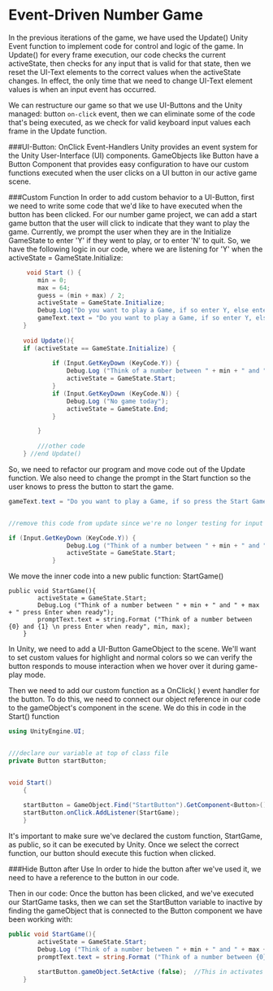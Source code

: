 # Event-Driven Number Game

In the previous iterations of the game, we have used the Update() Unity Event function to implement code for control and logic of the game.  In Update() for every frame execution, our code checks the current activeState, then checks for any input that is valid for that state, then we reset the UI-Text elements to the correct values when the activeState changes.  In effect, the only time that we need to change UI-Text element values is when an input event has occurred. 

We can restructure our game so that we use UI-Buttons and the Unity managed: button `on-click` event, then we can eliminate some of the code that's being executed, as we check for valid keyboard input values each frame in the Update function.  

###UI-Button: OnClick Event-Handlers
Unity provides an event system for the Unity User-Interface (UI) components. GameObjects like Button have a Button Component that provides easy configuration to have our custom functions executed when the user clicks on a UI button in our active game scene. 

###Custom Function
In order to add custom behavior to a UI-Button, first we need to write some code that we'd like to have executed when the button has been clicked.  For our number game project, we can add a start game button that the user will click to indicate that they want to play the game.  Currently, we prompt the user when they are in the Initialize GameState to enter 'Y' if they went to play, or to enter 'N' to quit.  So, we have the following logic in our code, where we are listening for 'Y' when the activeState = GameState.Initialize:
```C#
	 void Start () {
        min = 0;
        max = 64;
        guess = (min + max) / 2;
        activeState = GameState.Initialize;
        Debug.Log("Do you want to play a Game, if so enter Y, else enter N");
        gameText.text = "Do you want to play a Game, if so enter Y, else enter N?";  //ui text prompt
    }
	
	void Update(){
	if (activeState == GameState.Initialize) {
			
			if (Input.GetKeyDown (KeyCode.Y)) {
				Debug.Log ("Think of a number between " + min + " and " + max + " press Enter when ready");
				activeState = GameState.Start;
			} 
			if (Input.GetKeyDown (KeyCode.N)) {
				Debug.Log ("No game today");
				activeState = GameState.End;
			}

		}
		
		///other code
	} //end Update()

```

So, we need to refactor our program and move code out of the Update function.  We also need to change the prompt in the Start function so the user knows to press the button to start the game.

```C#
gameText.text = "Do you want to play a Game, if so press the Start Game button, else enter N?"; 


//remove this code from update since we're no longer testing for input of 'Y' during gameState.Initialize

if (Input.GetKeyDown (KeyCode.Y)) {
				Debug.Log ("Think of a number between " + min + " and " + max + " press Enter when ready");
				activeState = GameState.Start;
			} 

```
We move the inner code into a new public function: StartGame()
```
public void StartGame(){
		activeState = GameState.Start;
		Debug.Log ("Think of a number between " + min + " and " + max + " press Enter when ready");
		promptText.text = string.Format ("Think of a number between {0} and {1} \n press Enter when ready", min, max);
	}

```
In Unity, we need to add a UI-Button GameObject to the scene.  We'll want to set custom values for highlight and normal colors so we can verify the button responds to mouse interaction when we hover over it during game-play mode.

Then we need to add our custom function as a OnClick( ) event handler for the button. 
To do this, we need to connect our object reference in our code to the gameObject's component in the scene.  We do this in code in the Start() function

```C#
using UnityEngine.UI;


///declare our variable at top of class file
private Button startButton;


void Start()
    {
    
    startButton = GameObject.Find("StartButton").GetComponent<Button>();
    startButton.onClick.AddListener(StartGame);
    }
```

It's important to make sure we've declared the custom function, StartGame, as public, so it can be executed by Unity. Once we select the correct function, our button should execute this fuction when clicked.  


###Hide Button after Use
In order to hide the button after we've used it, we need to have a reference to the button in our code. 



Then in our code: Once the button has been clicked, and we've executed our StartGame tasks, then we can set the StartButton variable to inactive by finding the gameObject that is connected to the Button component we have been working with: 

```C#
public void StartGame(){
		activeState = GameState.Start;
		Debug.Log ("Think of a number between " + min + " and " + max + " press Enter when ready");
		promptText.text = string.Format ("Think of a number between {0} and {1} \n press Enter when ready", min, max);
		
        startButton.gameObject.SetActive (false);  //This in activates the gameObject that the button component is attached to.
	}
	
```	
